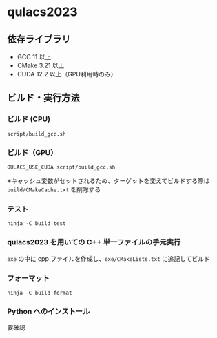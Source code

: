 # qulacs2023

## 依存ライブラリ
- GCC 11 以上
- CMake 3.21 以上
- CUDA 12.2 以上（GPU利用時のみ）

## ビルド・実行方法

### ビルド (CPU)
```
script/build_gcc.sh
```

### ビルド（GPU）
```
QULACS_USE_CUDA script/build_gcc.sh
```

※キャッシュ変数がセットされるため、ターゲットを変えてビルドする際は `build/CMakeCache.txt` を削除する

### テスト
```
ninja -C build test
```

### qulacs2023 を用いての C++ 単一ファイルの手元実行
`exe` の中に cpp ファイルを作成し、`exe/CMakeLists.txt` に追記してビルド

### フォーマット
```
ninja -C build format
```

### Python へのインストール
要確認
